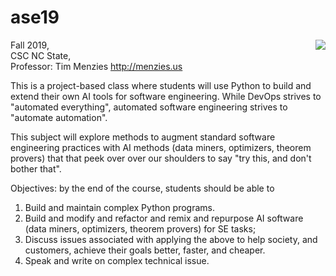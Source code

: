 # ase19

<img align=right src="http://www.doreng.co.il/en/wp-content/uploads/sites/2/2017/09/pic5.jpg">

Fall 2019,   
CSC NC State,  
Professor: Tim Menzies <http://menzies.us>


This is a project-based class where students will use Python to build and extend their own AI tools for software engineering. While DevOps strives to "automated everything", automated software engineering strives to "automate automation". 

This subject will explore methods to augment standard software engineering practices with AI methods (data miners,  optimizers, theorem provers) that that peek over over our shoulders to say "try this, and don't bother  that".  

Objectives: by the end of the course, students should be able to

1. Build and maintain complex Python programs.
2. Build and modify and refactor and remix and repurpose AI software (data miners, optimizers, theorem provers) for SE tasks;
3. Discuss issues associated with applying the above to help society, and customers, achieve their goals better, faster, and cheaper.
4. Speak and write on complex technical issue.
